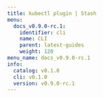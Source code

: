 ```yaml
---
title: kubectl plugin | Stash
menu:
  docs_v0.9.0-rc.1:
    identifier: cli
    name: CLI
    parent: latest-guides
    weight: 120
menu_name: docs_v0.9.0-rc.1
info:
  catalog: v0.1.0
  cli: v0.1.0
  version: v0.9.0-rc.1
---
```


